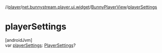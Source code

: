//[player](../../../index.md)/[net.bunnystream.player.ui.widget](../index.md)/[BunnyPlayerView](index.md)/[playerSettings](player-settings.md)

# playerSettings

[androidJvm]\
var [playerSettings](player-settings.md): [PlayerSettings](../../../../sdk/sdk/net.bunnystream.androidsdk.settings.domain.model/-player-settings/index.md)?
